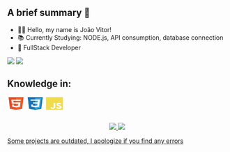 ## A brief summary 🤖
<ul>
  <li>🗿🍷 Hello, my name is João Vitor!</li>
  <li>📚 Currently Studying: NODE.js, API consumption, database connection</li>
  <li>👾 FullStack Developer</li>
</ul>
<div>
  <a href = "mailto:soloqf@gmail.com"><img src="https://img.shields.io/badge/-Gmail-%23333?style=for-the-badge&logo=gmail&logoColor=white" target="_blank"></a>
  <a href="https://www.linkedin.com/in/joaovitor-/" target="_blank"><img src="https://img.shields.io/badge/-LinkedIn-%230077B5?style=for-the-badge&logo=linkedin&logoColor=white" target="_blank"></a> 
</div>

## Knowledge in:
<div>
  <img align="center" alt="Rafa-HTML" height="30" width="40" src="https://raw.githubusercontent.com/devicons/devicon/master/icons/html5/html5-original.svg">
  <img align="center" alt="Rafa-CSS" height="30" width="40" src="https://raw.githubusercontent.com/devicons/devicon/master/icons/css3/css3-original.svg">
  <img align="center" alt="Rafa-Js" height="30" width="40" src="https://raw.githubusercontent.com/devicons/devicon/master/icons/javascript/javascript-plain.svg">
</div>

##

<div align="center">
  <a href="https://github.com/Juaojoao">
  <img height="150em" src="https://github-readme-stats.vercel.app/api?username=Juaojoao&show_icons=true&theme=dracula&include_all_commits=true&count_private=true"/>
  <img height="150em" src="https://github-readme-stats.vercel.app/api/top-langs/?username=Juaojoao&layout=compact&langs_count=7&theme=dracula"/>
</div>

  Some projects are outdated, I apologize if you find any errors
